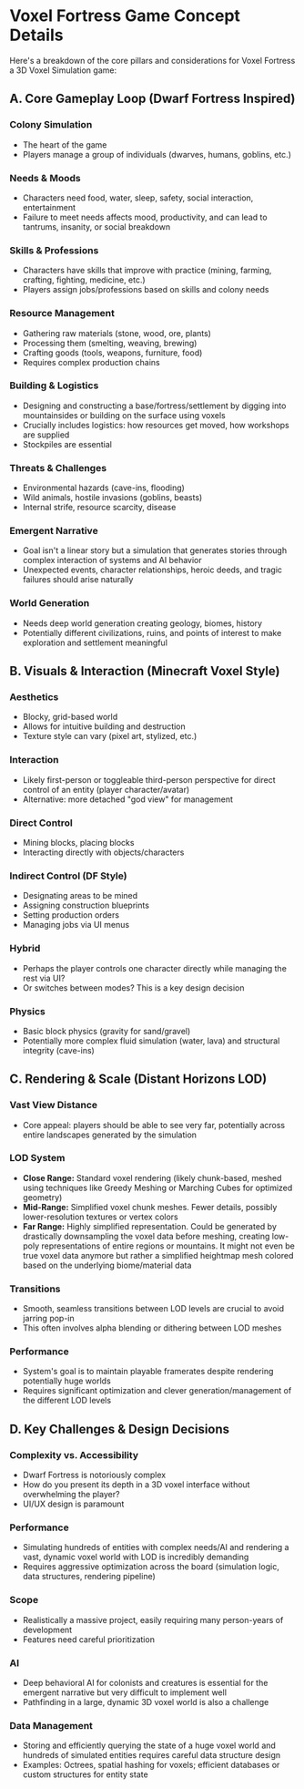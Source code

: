 # Voxel Fortress Game Concept Details

Here's a breakdown of the core pillars and considerations for Voxel Fortress a 3D Voxel Simulation game:

## A. Core Gameplay Loop (Dwarf Fortress Inspired)

### Colony Simulation
- The heart of the game
- Players manage a group of individuals (dwarves, humans, goblins, etc.)

### Needs & Moods
- Characters need food, water, sleep, safety, social interaction, entertainment
- Failure to meet needs affects mood, productivity, and can lead to tantrums, insanity, or social breakdown

### Skills & Professions
- Characters have skills that improve with practice (mining, farming, crafting, fighting, medicine, etc.)
- Players assign jobs/professions based on skills and colony needs

### Resource Management
- Gathering raw materials (stone, wood, ore, plants)
- Processing them (smelting, weaving, brewing)
- Crafting goods (tools, weapons, furniture, food)
- Requires complex production chains

### Building & Logistics
- Designing and constructing a base/fortress/settlement by digging into mountainsides or building on the surface using voxels
- Crucially includes logistics: how resources get moved, how workshops are supplied
- Stockpiles are essential

### Threats & Challenges
- Environmental hazards (cave-ins, flooding)
- Wild animals, hostile invasions (goblins, beasts)
- Internal strife, resource scarcity, disease

### Emergent Narrative
- Goal isn't a linear story but a simulation that generates stories through complex interaction of systems and AI behavior
- Unexpected events, character relationships, heroic deeds, and tragic failures should arise naturally

### World Generation
- Needs deep world generation creating geology, biomes, history
- Potentially different civilizations, ruins, and points of interest to make exploration and settlement meaningful

## B. Visuals & Interaction (Minecraft Voxel Style)

### Aesthetics
- Blocky, grid-based world
- Allows for intuitive building and destruction
- Texture style can vary (pixel art, stylized, etc.)

### Interaction
- Likely first-person or toggleable third-person perspective for direct control of an entity (player character/avatar) 
- Alternative: more detached "god view" for management

### Direct Control
- Mining blocks, placing blocks
- Interacting directly with objects/characters

### Indirect Control (DF Style)
- Designating areas to be mined
- Assigning construction blueprints
- Setting production orders
- Managing jobs via UI menus

### Hybrid
- Perhaps the player controls one character directly while managing the rest via UI?
- Or switches between modes? This is a key design decision

### Physics
- Basic block physics (gravity for sand/gravel)
- Potentially more complex fluid simulation (water, lava) and structural integrity (cave-ins)

## C. Rendering & Scale (Distant Horizons LOD)

### Vast View Distance
- Core appeal: players should be able to see very far, potentially across entire landscapes generated by the simulation

### LOD System
- **Close Range:** Standard voxel rendering (likely chunk-based, meshed using techniques like Greedy Meshing or Marching Cubes for optimized geometry)
- **Mid-Range:** Simplified voxel chunk meshes. Fewer details, possibly lower-resolution textures or vertex colors
- **Far Range:** Highly simplified representation. Could be generated by drastically downsampling the voxel data before meshing, creating low-poly representations of entire regions or mountains. It might not even be true voxel data anymore but rather a simplified heightmap mesh colored based on the underlying biome/material data

### Transitions
- Smooth, seamless transitions between LOD levels are crucial to avoid jarring pop-in
- This often involves alpha blending or dithering between LOD meshes

### Performance
- System's goal is to maintain playable framerates despite rendering potentially huge worlds
- Requires significant optimization and clever generation/management of the different LOD levels

## D. Key Challenges & Design Decisions

### Complexity vs. Accessibility
- Dwarf Fortress is notoriously complex
- How do you present its depth in a 3D voxel interface without overwhelming the player?
- UI/UX design is paramount

### Performance
- Simulating hundreds of entities with complex needs/AI and rendering a vast, dynamic voxel world with LOD is incredibly demanding
- Requires aggressive optimization across the board (simulation logic, data structures, rendering pipeline)

### Scope
- Realistically a massive project, easily requiring many person-years of development
- Features need careful prioritization

### AI
- Deep behavioral AI for colonists and creatures is essential for the emergent narrative but very difficult to implement well
- Pathfinding in a large, dynamic 3D voxel world is also a challenge

### Data Management
- Storing and efficiently querying the state of a huge voxel world and hundreds of simulated entities requires careful data structure design
- Examples: Octrees, spatial hashing for voxels; efficient databases or custom structures for entity state
